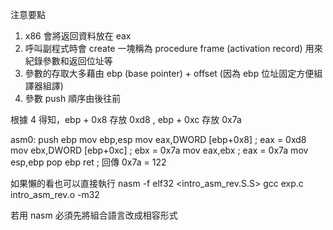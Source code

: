 注意要點
1. x86 會將返回資料放在 eax
2. 呼叫副程式時會 create 一塊稱為 procedure frame (activation record) 用來紀錄參數和返回位址等
3. 參數的存取大多藉由 ebp (base pointer) + offset (因為 ebp 位址固定方便組譯器組譯)
4. 參數 push 順序由後往前

根據 4 得知，ebp + 0x8 存放 0xd8 , ebp + 0xc 存放 0x7a

asm0:
	push	ebp
	mov	ebp,esp
	mov	eax,DWORD [ebp+0x8]    ; eax = 0xd8
	mov	ebx,DWORD [ebp+0xc]    ; ebx = 0x7a
	mov	eax,ebx                ; eax = 0x7a
	mov	esp,ebp
	pop	ebp	
	ret                        ; 回傳 0x7a = 122



如果懶的看也可以直接執行
nasm -f elf32 <intro_asm_rev.S.S>
gcc exp.c intro_asm_rev.o -m32

若用 nasm 必須先將組合語言改成相容形式

